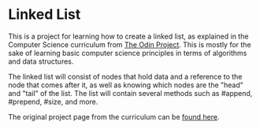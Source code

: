 # Linked List

This is a project for learning how to create a linked list, as explained in the Computer Science curriculum from [The Odin Project][1]. This is mostly for the sake of learning basic computer science principles in terms of algorithms and data structures.

The linked list will consist of nodes that hold data and a reference to the node that comes after it, as well as knowing which nodes are the "head" and "tail" of the list. The list will contain several methods such as #append, #prepend, #size, and more.

The original project page from the curriculum can be [found here][2].

[1]: https://www.theodinproject.com/paths/full-stack-ruby-on-rails/courses/ruby#a-bit-of-computer-science
[2]: https://www.theodinproject.com/lessons/ruby-linked-lists